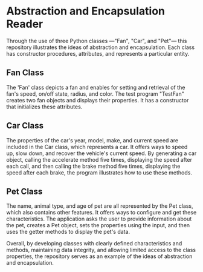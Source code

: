 # Abstraction and Encapsulation Reader
Through the use of three Python classes —"Fan", "Car", and "Pet"— this repository illustrates the ideas of abstraction and encapsulation. Each class has constructor procedures, attributes, and represents a particular entity.

## Fan Class
The 'Fan' class depicts a fan and enables for setting and retrieval of the fan's speed, on/off state, radius, and color. The test program "TestFan" creates two fan objects and displays their properties. It has a constructor that initializes these attributes.

## Car Class
The properties of the car's year, model, make, and current speed are included in the Car class, which represents a car. It offers ways to speed up, slow down, and recover the vehicle's current speed. By generating a car object, calling the accelerate method five times, displaying the speed after each call, and then calling the brake method five times, displaying the speed after each brake, the program illustrates how to use these methods. 

## Pet Class
The name, animal type, and age of pet are all represented by the Pet class, which also contains other features. It offers ways to configure and get these characteristics. The application asks the user to provide information about the pet, creates a Pet object, sets the properties using the input, and then uses the getter methods to display the pet's data.

Overall, by developing classes with clearly defined characteristics and methods, maintaining data integrity, and allowing limited access to the class properties, the repository serves as an example of the ideas of abstraction and encapsulation.

